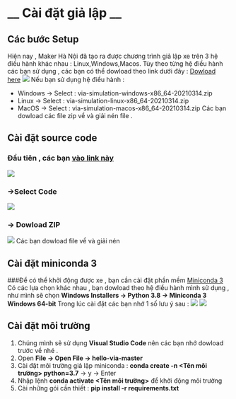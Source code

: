 # __ Cài đặt giả lập __
## Các bước Setup
Hiện nay , Maker Hà Nội đã tạo ra được chương trình giả lập xe  trên 3 hệ điều hành khác nhau : Linux,Windows,Macos.
Tùy theo từng hệ điều hành các bạn sử dụng , các bạn có thể dowload theo link dưới đây : [Dowload here](https://github.com/makerhanoi/via-simulation-jeep/releases/tag/v0.1-alpha "Github Maker Hanoi")
![](https://i.imgur.com/Usr2cTl.png)
Nếu bạn sử dụng hệ điều hành : 
* Windows -> Select : via-simulation-windows-x86_64-20210314.zip
* Linux -> Select : via-simulation-linux-x86_64-20210314.zip
* MacOS -> Select : via-simulation-macos-x86_64-20210314.zip
Các bạn dowload các file zip về và giải nén file . 

## Cài đặt source code 
### Đầu tiên , các bạn [vào link này](https://github.com/makerhanoi/hello-via)
![](https://i.imgur.com/Usr2cTl.png)
### ->Select **Code** 
![](https://i.imgur.com/TUG9FiX.png)
### -> **Dowload ZIP**
![](blob:https://imgur.com/ecc156f9-d87c-46c7-bde1-ab7844a46306)
Các bạn dowload file về và giải nén 

## Cài đặt miniconda 3
###Để có thể khởi động được xe , bạn cần cài đặt phần mềm [Miniconda 3](https://docs.conda.io/en/latest/miniconda.html)
Có các lựa chọn khác nhau , bạn dowload theo hệ điều hành mình sử dụng , như mình sẽ chọn **Windows Installers -> Python 3.8 -> Miniconda 3 Windows 64-bit**
Trong lúc cài đặt các bạn nhớ 1 số lưu ý sau : 
![](https://imgur.com/aSkRwc7)
![](https://imgur.com/VpDTeSq)

## Cài đặt môi trường 


1. Chúng mình sẽ sử dụng **Visual Studio Code** nên các bạn nhớ dowload trước về nhé .
2. Open **File -> Open File -> hello-via-master**
3. Cài đặt môi trường giả lập miniconda : **conda create -n <Tên môi trường> python=3.7** -> y -> Enter
4. Nhập lệnh **conda activate <Tên môi trường>** để khởi động môi trường
5. Cài những gói cần thiết : **pip install -r requirements.txt**
